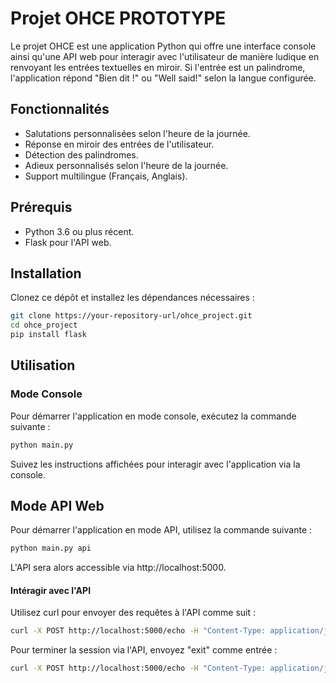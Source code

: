 # Projet OHCE PROTOTYPE

Le projet OHCE est une application Python qui offre une interface console ainsi qu'une API web pour interagir avec l'utilisateur de manière ludique en renvoyant les entrées textuelles en miroir. Si l'entrée est un palindrome, l'application répond "Bien dit !" ou "Well said!" selon la langue configurée.

## Fonctionnalités

- Salutations personnalisées selon l'heure de la journée.
- Réponse en miroir des entrées de l'utilisateur.
- Détection des palindromes.
- Adieux personnalisés selon l'heure de la journée.
- Support multilingue (Français, Anglais).

## Prérequis

- Python 3.6 ou plus récent.
- Flask pour l'API web.

## Installation

Clonez ce dépôt et installez les dépendances nécessaires :

```bash
git clone https://your-repository-url/ohce_project.git
cd ohce_project
pip install flask

```

## Utilisation

### Mode Console

Pour démarrer l'application en mode console, exécutez la commande suivante :
```bash
python main.py
```
Suivez les instructions affichées pour interagir avec l'application via la console.

## Mode API Web

Pour démarrer l'application en mode API, utilisez la commande suivante :
```bash
python main.py api
```
L'API sera alors accessible via http://localhost:5000.

#### Intéragir avec l'API

Utilisez curl pour envoyer des requêtes à l'API comme suit :
```bash
curl -X POST http://localhost:5000/echo -H "Content-Type: application/json" -H "Accept-Language: {Langue}" -d "{\"input\":\"votre texte ici\"}"
```
Pour terminer la session via l'API, envoyez "exit" comme entrée :
```bash
curl -X POST http://localhost:5000/echo -H "Content-Type: application/json" -d "{\"input\":\"exit\"}"
```


